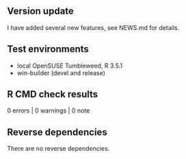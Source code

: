## Version update

I have added several new features, see NEWS.md for details.

## Test environments

* local OpenSUSE Tumbleweed, R 3.5.1
* win-builder (devel and release)

## R CMD check results

0 errors | 0 warnings | 0 note

## Reverse dependencies

There are no reverse dependencies.

